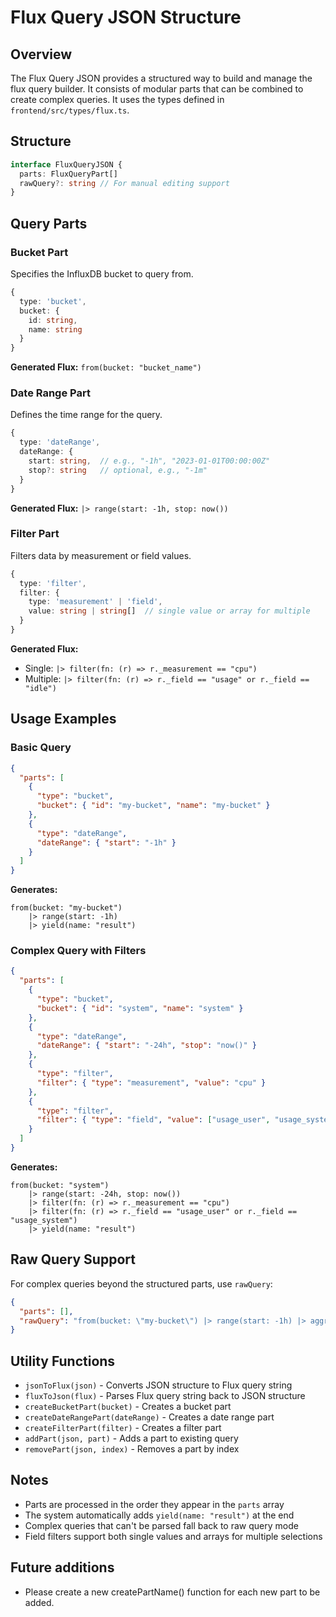 # Flux Query JSON Structure

## Overview

The Flux Query JSON provides a structured way to build and manage the flux query builder. It consists of modular parts that can be combined to create complex queries. It uses the types defined in `frontend/src/types/flux.ts`. 

## Structure

```typescript
interface FluxQueryJSON {
  parts: FluxQueryPart[]
  rawQuery?: string // For manual editing support
}
```

## Query Parts

### Bucket Part
Specifies the InfluxDB bucket to query from.

```typescript
{
  type: 'bucket',
  bucket: {
    id: string,
    name: string
  }
}
```

**Generated Flux:** `from(bucket: "bucket_name")`

### Date Range Part
Defines the time range for the query.

```typescript
{
  type: 'dateRange',
  dateRange: {
    start: string,  // e.g., "-1h", "2023-01-01T00:00:00Z"
    stop?: string   // optional, e.g., "-1m"
  }
}
```

**Generated Flux:** `|> range(start: -1h, stop: now())`

### Filter Part
Filters data by measurement or field values.

```typescript
{
  type: 'filter',
  filter: {
    type: 'measurement' | 'field',
    value: string | string[]  // single value or array for multiple
  }
}
```

**Generated Flux:**
- Single: `|> filter(fn: (r) => r._measurement == "cpu")`
- Multiple: `|> filter(fn: (r) => r._field == "usage" or r._field == "idle")`

## Usage Examples

### Basic Query
```json
{
  "parts": [
    {
      "type": "bucket",
      "bucket": { "id": "my-bucket", "name": "my-bucket" }
    },
    {
      "type": "dateRange",
      "dateRange": { "start": "-1h" }
    }
  ]
}
```

**Generates:**
```flux
from(bucket: "my-bucket")
    |> range(start: -1h)
    |> yield(name: "result")
```

### Complex Query with Filters
```json
{
  "parts": [
    {
      "type": "bucket",
      "bucket": { "id": "system", "name": "system" }
    },
    {
      "type": "dateRange",
      "dateRange": { "start": "-24h", "stop": "now()" }
    },
    {
      "type": "filter",
      "filter": { "type": "measurement", "value": "cpu" }
    },
    {
      "type": "filter",
      "filter": { "type": "field", "value": ["usage_user", "usage_system"] }
    }
  ]
}
```

**Generates:**
```flux
from(bucket: "system")
    |> range(start: -24h, stop: now())
    |> filter(fn: (r) => r._measurement == "cpu")
    |> filter(fn: (r) => r._field == "usage_user" or r._field == "usage_system")
    |> yield(name: "result")
```

## Raw Query Support

For complex queries beyond the structured parts, use `rawQuery`:

```json
{
  "parts": [],
  "rawQuery": "from(bucket: \"my-bucket\") |> range(start: -1h) |> aggregateWindow(every: 5m, fn: mean)"
}
```

## Utility Functions

- `jsonToFlux(json)` - Converts JSON structure to Flux query string
- `fluxToJson(flux)` - Parses Flux query string back to JSON structure
- `createBucketPart(bucket)` - Creates a bucket part
- `createDateRangePart(dateRange)` - Creates a date range part
- `createFilterPart(filter)` - Creates a filter part
- `addPart(json, part)` - Adds a part to existing query
- `removePart(json, index)` - Removes a part by index

## Notes

- Parts are processed in the order they appear in the `parts` array
- The system automatically adds `yield(name: "result")` at the end
- Complex queries that can't be parsed fall back to raw query mode
- Field filters support both single values and arrays for multiple selections

## Future additions

- Please create a new createPartName() function for each new part to be added.